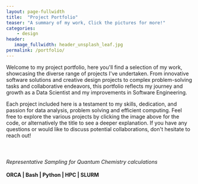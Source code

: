 ```yaml
---
layout: page-fullwidth
title:  "Project Portfolio"
teaser: "A summary of my work, Click the pictures for more!"
categories:
    - design
header:
   image_fullwidth: header_unsplash_leaf.jpg
permalink: /portfolio/
---
```

<style>
    .project {
        display: flex;
        flex-direction: column;
        height: 100%;
    }

    .project h6 {
        min-height: 2em; /* Adjust this value to reduce whitespace */
        margin-bottom: 0.5em; /* Reduce margin for tighter spacing */
    }

    .project-skills {
        font-weight: bold;
        margin-bottom: 0.5em; /* Reduce margin for tighter spacing */
    }

    .project-content {
        display: flex;
        flex-direction: column;
        flex: 1;
    }

    .project-content ul {
        margin-top: auto; /* Align the list to the bottom of the container */
    }
</style>

Welcome to my project portfolio, here you'll find a selection of my work, showcasing the diverse range of projects I've undertaken. From innovative software solutions and creative design projects to complex problem-solving tasks and collaborative endeavors, this portfolio reflects my journey and growth as a Data Scientist and my improvements in Software Engineering.

Each project included here is a testament to my skills, dedication, and passion for data analysis, problem solving and efficient computing. Feel free to explore the various projects by clicking the image above for the code, or alternatively the title to see a deeper explanation. If you have any questions or would like to discuss potential collaborations, don't hesitate to reach out!

<div class="row">
    <div class="medium-4 columns t30 project">
        <a href="https://github.com/your-repo/example1">
            <img src="{{ site.urlimg }}gallery-example-4.jpg" alt="">
        </a>
        <div class="project-content">
            <h6>Representative Sampling for Quantum Chemistry calculations</h6>
            <span class="project-skills">ORCA | Bash | Python | HPC | SLURM </span>
            <ul>
                <li>Implemented the representative sampling method with the Nuclear Ensemble Method</li>
                <li>Acheived a subset reduction of 99 %</li>
                <li>Decreased the runtime of spectra calculations by two orders of magnitude</li>
            </ul>
        </div>
    </div><!-- /.medium-4.columns -->

    <div class="medium-4 columns t30 project">
        <a href="https://github.com/your-repo/example2">
            <img src="{{ site.urlimg }}gallery-example-5.jpg" alt="">
        </a>
        <div class="project-content">
            <h6>Biscuit Dunking Analysis</h6>
            <span class="project-skills">EDA | Clustering | Deep Learning</span>
            <ul>
                <li>Performed EDA on 5 data sets using pandas, matplotlib</li>
                <li>Identified 3 types of biscuits using scikitlearn unsupervised learning</li>
                <li>Comparatively analysed the performance of several supervised learning algorithms</li>
            </ul>
        </div>
    </div><!-- /.medium-4.columns -->

    <div class="medium-4 columns t30 project">
        <a href="https://github.com/your-repo/example3">
            <img src="{{ site.urlimg }}gallery-example-6.jpg" alt="">
        </a>
        <div class="project-content">
            <h6>Distributed Data Processing</h6>
            <span class="project-skills"> Docker | Docker Swarm | RabbitMQ </span>
            <ul>
                <li>Decomposed an ATLAS data processing script into containerized services</li>
                <li>Demonstrated scalability by deploying to a local swarm and scaling data reading and processing services</li>
            </ul>
        </div>
    </div><!-- /.medium-4.columns -->
</div><!-- /.row -->

<div class="row">
    <div class="medium-4 columns t30 project">
        <a href="https://github.com/your-repo/example4">
            <img src="{{ site.urlimg }}gallery-example-7.jpg" alt="">
        </a>
        <div class="project-content">
            <h6>Data Visualization Module</h6>
            <span class="project-skills">Python | iPyWidgets | Bokeh | Numpy</span>
            <ul>
                <li>Developed an interactive module for the calculation and visualization of photolysis rate</li>
                <li>Researched and tested for typical chemical values</li>
                <li>Integrated the module into <a href="https://arxiv.org/html/2407.21699v1">Atmospec</a></li>
            </ul>
        </div>
    </div><!-- /.medium-4.columns -->

    <div class="medium-4 columns t30 project">
        <a href="https://github.com/your-repo/example5">
            <img src="{{ site.urlimg }}gallery-example-3.jpg" alt="">
        </a>
        <div class="project-content">
            <h6>This Website!</h6>
            <span class="project-skills"> Jekyll | SCSS | HTML </span>
            <ul>
                <li>Developed my knowledge of SCSS and HTML for website design</li>
                <li>Continuous integration and continuous deployment functions</li>
                <li>Started writing small guides</li>
            </ul>
        </div>
    </div><!-- /.medium-4.columns -->

    <div class="medium-4 columns t30 project">
        <a href="https://github.com/your-repo/example6">
            <img src="{{ site.urlimg }}gallery-example-8.jpg" alt="">
        </a>
        <div class="project-content">
            <h6>Accelerating Python Code</h6>
            <span class="project-skills">Python | MPI | C++ | Cython</span>
            <ul>
                <li>Identifying and analysing code bottlenecks</li>
                <li>Reducing computational intensity using a combination of Cython, MPI and C++</li>
            </ul>
        </div>
    </div><!-- /.medium-4.columns -->
</div><!-- /.row -->
